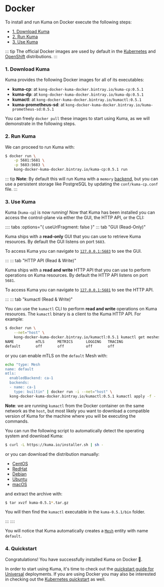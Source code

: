 # Docker

To install and run Kuma on Docker execute the following steps:

* [1. Download Kuma](#_1-download-kuma)
* [2. Run Kuma](#_2-run-kuma)
* [3. Use Kuma](#_3-use-kuma)

::: tip
The official Docker images are used by default in the [Kubernetes](/docs/0.5.1/installation/kubernetes/) and [OpenShift](/docs/0.5.1/installation/openshift/) distributions.
:::

### 1. Download Kuma

Kuma provides the following Docker images for all of its executables:

* **kuma-cp**: at `kong-docker-kuma-docker.bintray.io/kuma-cp:0.5.1`
* **kuma-dp**: at `kong-docker-kuma-docker.bintray.io/kuma-dp:0.5.1`
* **kumactl**: at `kong-docker-kuma-docker.bintray.io/kumactl:0.5.1`
* **kuma-prometheus-sd**: at `kong-docker-kuma-docker.bintray.io/kuma-prometheus-sd:0.5.1`

You can freely `docker pull` these images to start using Kuma, as we will demonstrate in the following steps.

### 2. Run Kuma

We can proceed to run Kuma with:

```sh
$ docker run \
    -p 5681:5681 \
    -p 5683:5683 \
    kong-docker-kuma-docker.bintray.io/kuma-cp:0.5.1 run
```

::: tip
**Note**: By default this will run Kuma with a `memory` [backend](../../documentation/backends), but you can use a persistent storage like PostgreSQL by updating the `conf/kuma-cp.conf` file.
:::

### 3. Use Kuma

Kuma (`kuma-cp`) is now running! Now that Kuma has been installed you can access the control-plane via either the GUI, the HTTP API, or the CLI:

:::: tabs :options="{ useUrlFragment: false }"
::: tab "GUI (Read-Only)"

Kuma ships with a **read-only** GUI that you can use to retrieve Kuma resources. By default the GUI listens on port `5683`. 

To access Kuma you can navigate to [`127.0.0.1:5683`](http://127.0.0.1:5683) to see the GUI.

:::
::: tab "HTTP API (Read & Write)"

Kuma ships with a **read and write** HTTP API that you can use to perform operations on Kuma resources. By default the HTTP API listens on port `5681`.

To access Kuma you can navigate to [`127.0.0.1:5681`](http://127.0.0.1:5681) to see the HTTP API.

:::
::: tab "kumactl (Read & Write)"

You can use the `kumactl` CLI to perform **read and write** operations on Kuma resources. The `kumactl` binary is a client to the Kuma HTTP API. For example:

```sh
$ docker run \
    --net="host" \
    kong-docker-kuma-docker.bintray.io/kumactl:0.5.1 kumactl get meshes
NAME          mTLS      METRICS      LOGGING   TRACING
default       off       off          off       off
```

or you can enable mTLS on the `default` Mesh with:

```sh
echo "type: Mesh
name: default
mtls:
  enabledBackend: ca-1
  backends:
  - name: ca-1
    type: builtin" | docker run -i --net="host" \
  kong-docker-kuma-docker.bintray.io/kumactl:0.5.1 kumactl apply -f -
```

**Note**: we are running `kumactl` from the Docker container on the same network as the `host`, but most likely you want to download a compatible version of Kuma for the machine where you will be executing the commands.

You can run the following script to automatically detect the operating system and download Kuma:

```sh
$ curl -L https://kuma.io/installer.sh | sh -
```

or you can download the distribution manually:

* [CentOS](https://kong.bintray.com/kuma/kuma-0.5.1-centos-amd64.tar.gz)
* [RedHat](https://kong.bintray.com/kuma/kuma-0.5.1-rhel-amd64.tar.gz)
* [Debian](https://kong.bintray.com/kuma/kuma-0.5.1-debian-amd64.tar.gz)
* [Ubuntu](https://kong.bintray.com/kuma/kuma-0.5.1-ubuntu-amd64.tar.gz)
* [macOS](https://kong.bintray.com/kuma/kuma-0.5.1-darwin-amd64.tar.gz)

and extract the archive with:

```sh
$ tar xvzf kuma-0.5.1*.tar.gz
```

You will then find the `kumactl` executable in the `kuma-0.5.1/bin` folder.

:::
::::

You will notice that Kuma automatically creates a [`Mesh`](../../policies/mesh) entity with name `default`.

### 4. Quickstart

Congratulations! You have successfully installed Kuma on Docker 🚀. 

In order to start using Kuma, it's time to check out the [quickstart guide for Universal](/docs/0.5.1/quickstart/universal/) deployments. If you are using Docker you may also be interested in checking out the [Kubernetes quickstart](/docs/0.5.1/quickstart/kubernetes/) as well.

